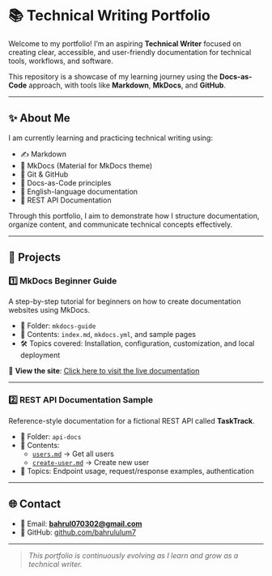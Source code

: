 # 📚 Technical Writing Portfolio

Welcome to my portfolio! I’m an aspiring **Technical Writer** focused on creating clear, accessible, and user-friendly documentation for technical tools, workflows, and software.

This repository is a showcase of my learning journey using the **Docs-as-Code** approach, with tools like **Markdown**, **MkDocs**, and **GitHub**.

---

## ✨ About Me

I am currently learning and practicing technical writing using:

- ✍️ Markdown
- 🔧 MkDocs (Material for MkDocs theme)
- 🌿 Git & GitHub
- 🧱 Docs-as-Code principles
- 📘 English-language documentation
- 📡 REST API Documentation

Through this portfolio, I aim to demonstrate how I structure documentation, organize content, and communicate technical concepts effectively.

---

## 📁 Projects

### 1️⃣ MkDocs Beginner Guide  
A step-by-step tutorial for beginners on how to create documentation websites using MkDocs.

- 📂 Folder: `mkdocs-guide`  
- 📄 Contents: `index.md`, `mkdocs.yml`, and sample pages  
- 🛠️ Topics covered: Installation, configuration, customization, and local deployment  

🔗 **View the site**: [Click here to visit the live documentation](https://bahrululum7.github.io/technical-writing-portfolio/)

---

### 2️⃣ REST API Documentation Sample  
Reference-style documentation for a fictional REST API called **TaskTrack**.

- 📂 Folder: `api-docs`  
- 📄 Contents:
  - [`users.md`](./api-docs/users.md) → Get all users  
  - [`create-user.md`](./api-docs/create-user.md) → Create new user  
- 🧭 Topics: Endpoint usage, request/response examples, authentication

---

## 🌐 Contact

- 📧 Email: **bahrul070302@gmail.com**   
- 🐙 GitHub: [github.com/bahrululum7](https://github.com/bahrululum7)

---

> *This portfolio is continuously evolving as I learn and grow as a technical writer.*
